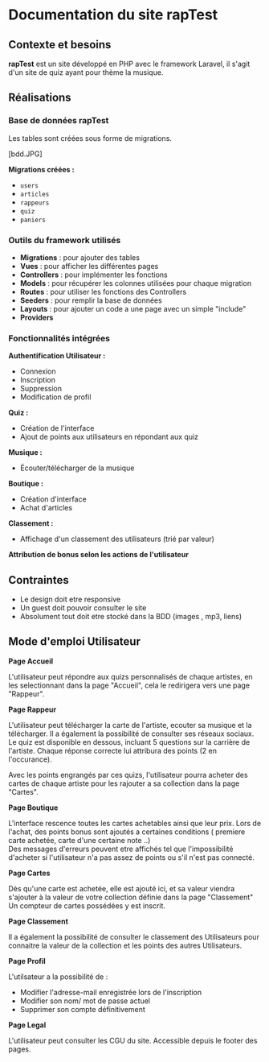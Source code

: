 # Documentation du site rapTest

## Contexte et besoins

**rapTest** est un site développé en PHP avec le framework Laravel, il s'agit d'un site de quiz ayant pour thème la musique.

## Réalisations

### Base de données rapTest

Les tables sont créées sous forme de migrations.

[bdd.JPG]

**Migrations créées :**
- `users`
- `articles`
- `rappeurs`
- `quiz`
- `paniers`

### Outils du framework utilisés

- **Migrations** : pour ajouter des tables
- **Vues** : pour afficher les différentes pages
- **Controllers** : pour implémenter les fonctions
- **Models** : pour récupérer les colonnes utilisées pour chaque migration
- **Routes** : pour utiliser les fonctions des Controllers
- **Seeders** : pour remplir la base de données
- **Layouts** : pour ajouter un code a une page avec un simple "include" 
- **Providers**


### Fonctionnalités intégrées

**Authentification Utilisateur :**
- Connexion
- Inscription
- Suppression
- Modification de profil

**Quiz :**
- Création de l'interface
- Ajout de points aux utilisateurs en répondant aux quiz

**Musique :**
- Écouter/télécharger de la musique

**Boutique :**
- Création d'interface
- Achat d'articles

**Classement :**
- Affichage d'un classement des utilisateurs (trié par valeur)

**Attribution de bonus selon les actions de l'utilisateur**

## Contraintes

- Le design doit etre responsive
- Un guest doit pouvoir consulter le site
- Absolument tout doit etre stocké dans la BDD (images , mp3, liens)

## Mode d'emploi Utilisateur

**Page Accueil**

L'utilisateur peut répondre aux quizs personnalisés de chaque artistes, en les selectionnant dans la page "Accueil", cela le redirigera vers une page "Rappeur".

**Page Rappeur**

L'utilisateur peut télécharger la carte de l'artiste, ecouter sa musique et la télécharger. Il a également la possibilité de consulter ses réseaux sociaux.
Le quiz est disponible en dessous, incluant 5 questions sur la carrière de l'artiste.
Chaque réponse correcte lui attribura des points (2 en l'occurance).

Avec les points engrangés par ces quizs, l'utilisateur pourra acheter des cartes de chaque artiste pour les rajouter a sa collection dans la page "Cartes".

**Page Boutique**

L'interface rescence toutes les cartes achetables ainsi que leur prix.
Lors de l'achat, des points bonus sont ajoutés a certaines conditions ( premiere carte achetée, carte d'une certaine note ..)  
Des messages d'erreurs peuvent etre affichés tel que l'impossibilité d'acheter si l'utilisateur n'a pas assez de points ou s'il n'est pas connecté.


**Page Cartes**

Dès qu'une carte est achetée, elle est ajouté ici, et sa valeur viendra s'ajouter à la valeur de votre collection définie dans la page "Classement"
Un compteur de cartes possédées y est inscrit.

**Page Classement**

Il a également la possibilité de consulter le classement des Utilisateurs pour connaitre la valeur de la collection et les points des autres Utilisateurs.


**Page Profil**

L'utilsateur a la possibilité de :

- Modifier l'adresse-mail enregistrée lors de l'inscription
- Modifier son nom/ mot de passe actuel
- Supprimer son compte définitivement

**Page Legal**

L'utilisateur peut consulter les CGU du site.
Accessible depuis le footer des pages.

